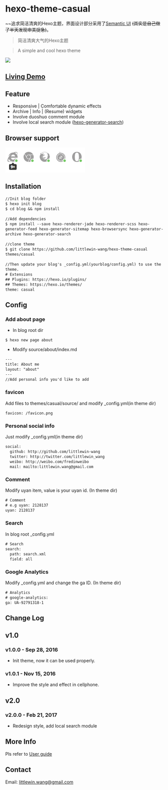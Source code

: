 # hexo-theme-casual

~~追求简洁清爽的Hexo主题，界面设计部分采用了[Semantic UI](http://semantic-ui.com/) ~~(其实是自己做了半天发现审美捉急)~~。

> 简洁清爽大气的Hexo主题

> A simple and cool hexo theme

![](https://cloud.githubusercontent.com/assets/14028075/23535689/eb98ba1a-fffa-11e6-9293-180c7b4d276c.JPG)

## [Living Demo](http://littlewin.info/)

## Feature
 - Responsive | Comfortable dynamic effects
 - Archive | Info | (Resume)  widgets
 - Involve duoshuo comment module
 - Involve local search module ([hexo-generator-search](https://github.com/PaicHyperionDev/hexo-generator-search))

## Browser support
![Browser support](support.png)

## Installation
```
//Init blog folder
$ hexo init blog
$ cd blog && npm install

//Add dependencies
$ npm install --save hexo-renderer-jade hexo-renderer-scss hexo-generator-feed hexo-generator-sitemap hexo-browsersync hexo-generator-archive hexo-generator-search

//clone theme
$ git clone https://github.com/littlewin-wang/hexo-theme-casual themes/casual

//Then update your blog's _config.yml(yourblog/config.yml) to use the theme.
# Extensions
## Plugins: https://hexo.io/plugins/
## Themes: https://hexo.io/themes/
theme: casual
```


## Config
### Add about page
- In blog root dir
```
$ hexo new page about
```

- Modify source/about/index.md
```
---
title: About me
layout: "about"
---
//Add personal info you'd like to add
```


### favicon
Add files to themes/casual/source/ and modify _config.yml(in theme dir)
```
favicon: /favicon.png
```


### Personal social info
Just modify _config.yml(in theme dir)
```
social:
  github: http://github.com/littlewin-wang
  twitter: http://twitter.com/littlewin_wang
  weibo: http://weibo.com/fredinweibo
  mail: mailto:littlewin.wang@gmail.com
```


### Comment
Modify uyan item, value is your uyan id. (In theme dir)
```
# Comment
# e.g uyan: 2128137
uyan: 2128137
```

### Search
In blog root _config.yml
```
# Search
search:
  path: search.xml
  field: all
```

### Google Analytics
Modify _config.yml and change the ga ID. (In theme dir)
```
# Analytics
# google-analytics:
ga: UA-92791318-1
```

## Change Log
## v1.0
### v1.0.0 - Sep 28, 2016
 - Init theme, now it can be used properly.

### v1.0.1 - Nov 15, 2016
 - Improve the style and effect in cellphone.

## v2.0
### v2.0.0 - Feb 21, 2017
 - Redesign style, add local search module

## More Info
Pls refer to [User guide](https://github.com/littlewin-wang/hexo-theme-casual/wiki/User-guide)

## Contact
Email: [littlewin.wang@gmail.com](mailto:littlewin.wang@gmail.com)
